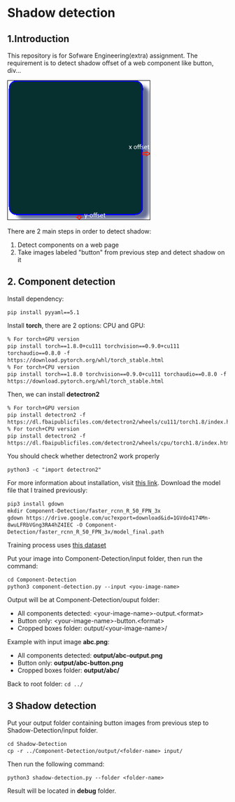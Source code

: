 # Shadow detection

## 1.Introduction
This repository is for Sofware Engineering(extra) assignment. The requirement is to detect shadow offset of a web component like button, div...  

![Shadow detection](images/offset.png)

There are 2 main steps in order to detect shadow:
1. Detect components on a web page
2. Take images labeled "button" from previous step and detect shadow on it
## 2. Component detection
Install dependency:
```
pip install pyyaml==5.1
```

Install **torch**, there are 2 options: CPU and GPU:
```
% For torch+GPU version
pip install torch==1.8.0+cu111 torchvision==0.9.0+cu111 torchaudio==0.8.0 -f https://download.pytorch.org/whl/torch_stable.html
% For torch+CPU version
pip install torch==1.8.0 torchvision==0.9.0+cu111 torchaudio==0.8.0 -f https://download.pytorch.org/whl/torch_stable.html
```
Then, we can install **detectron2**
```
% For torch+GPU version
pip install detectron2 -f https://dl.fbaipublicfiles.com/detectron2/wheels/cu111/torch1.8/index.html
% For torch+CPU version
pip install detectron2 -f https://dl.fbaipublicfiles.com/detectron2/wheels/cpu/torch1.8/index.html
```
You should check whether detectron2 work properly
```
python3 -c "import detectron2"
```

For more information about installation, visit [this link](https://detectron2.readthedocs.io/en/latest/tutorials/install.html).
Download the model file that I trained previously:
```
pip3 install gdown
mkdir Component-Detection/faster_rcnn_R_50_FPN_3x
gdown https://drive.google.com/uc?export=download&id=1GVdo4174Mn-8wuLFRbVGng3RA4hZ4IEC -O Component-Detection/faster_rcnn_R_50_FPN_3x/model_final.path
```
Training process uses [this dataset](https://public.roboflow.com/object-detection/website-screenshots)

Put your image into Component-Detection/input folder, then run the command:
```
cd Component-Detection
python3 component-detection.py --input <you-image-name>
```
Output will be at Component-Detection/ouput folder:

* All components detected: \<your-image-name\>-output.\<format\>
* Button only: \<your-image-name\>-button.\<format\>
* Cropped boxes folder: output/\<your-image-name\>/

Example with input image **abc.png**:
* All components detected: **output/abc-output.png**
* Button only: **output/abc-button.png**
* Cropped boxes folder: **output/abc/**

Back to root folder:
`
cd ../
`
## 3 Shadow detection
Put your output folder containing button images from previous step to Shadow-Detection/input folder.

```
cd Shadow-Detection
cp -r ../Component-Detection/output/<folder-name> input/ 
```

Then run the following command:

```
python3 shadow-detection.py --folder <folder-name>
```
Result will be located in **debug** folder.
